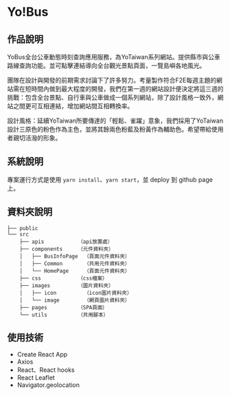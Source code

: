 # Yo!Bus

## 作品說明

YoBus全台公車動態時刻查詢應用服務，為YoTaiwan系列網站。提供縣市與公車路線查詢功能。並可點擊連結導向全台觀光景點頁面，一覽島嶼各地風光。

團隊在設計與開發的前期需求討論下了許多努力。考量製作符合F2E每週主題的網站需在短時間內做到最大程度的開發，我們在第一週的網站設計便決定將這三週的挑戰：包含全台景點、自行車與公車做成一個系列網站，除了設計風格一致外，網站之間更可互相連結，增加網站間互相轉換率。

設計風格：延續YoTaiwan所要傳達的「輕鬆、雀躍」意象，我們採用了YoTaiwan設計三原色的粉色作為主色，並將其餘兩色粉藍及粉黃作為輔助色。希望帶給使用者親切活潑的形象。

## 系統說明

專案運行方式是使用 `yarn install`、`yarn start`，並 deploy 到 github page 上。

## 資料夾說明

```
├── public
└── src
    ├── apis           （api放置處）
    ├── components     （元件資料夾）
    │   ├── BusInfoPage  （頁面元件資料夾）
    │   ├── Common       （共用元件資料夾）
    │   └── HomePage     （頁面元件資料夾）
    ├── css            （css檔案）
    ├── images         （圖片資料夾）
    │   ├── icon         （icon圖片資料夾）
    │   └── image        （網頁圖片資料夾）
    ├── pages          （SPA頁面）
    └── utils          （共用腳本）
```

## 使用技術

- Create React App
- Axios
- React、React hooks
- React Leaflet
- Navigator.geolocation
